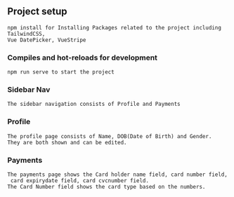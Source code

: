 

## Project setup
```
npm install for Installing Packages related to the project including TailwindCSS,
Vue DatePicker, VueStripe
```

### Compiles and hot-reloads for development
```
npm run serve to start the project
```

### Sidebar Nav

```
The sidebar navigation consists of Profile and Payments
```

### Profile

```
The profile page consists of Name, DOB(Date of Birth) and Gender.
They are both shown and can be edited.
```

### Payments

```
The payments page shows the Card holder name field, card number field,
 card expirydate field, card cvcnumber field.
The Card Number field shows the card type based on the numbers.
```
